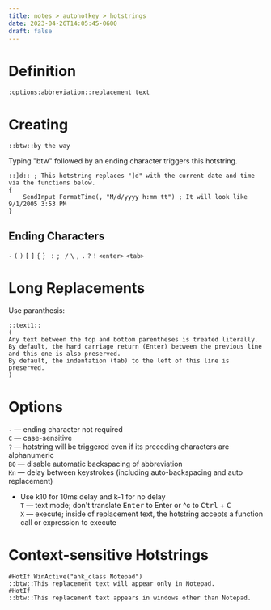 ```yaml
---
title: notes > autohotkey > hotstrings
date: 2023-04-26T14:05:45-0600
draft: false
---
```

# Definition
```autohotkey
:options:abbreviation::replacement text
```
# Creating
```autohotkey
::btw::by the way
```
Typing "btw" followed by an ending character triggers this hotstring.

```autohotkey
::]d:: ; This hotstring replaces "]d" with the current date and time via the functions below.
{
    SendInput FormatTime(, "M/d/yyyy h:mm tt") ; It will look like 9/1/2005 3:53 PM
}
```

## Ending Characters
`-` `(` `)` `[` `]` `{` `}` ` `:` `;` ` `/` `\` `,` `.` `?` `!` `<enter>` `<tab>`

# Long Replacements
Use paranthesis:
```autohotkey
::text1::
(
Any text between the top and bottom parentheses is treated literally.
By default, the hard carriage return (Enter) between the previous line and this one is also preserved.
By default, the indentation (tab) to the left of this line is preserved.
)
```

# Options
`-` — ending character not required  
`C` — case-sensitive  
`?` — hotstring will be triggered even if its preceding characters are alphanumeric  
`B0` — disable automatic backspacing of abbreviation  
`Kn` — delay between keystrokes (including auto-backspacing and auto replacement)  
- Use k10 for 10ms delay and k-1 for no delay  
`T` — text mode; don't translate <kbd>Enter</kbd> to Enter or ^c to <kbd>Ctrl</kbd> + <kbd>C</kbd>  
`X` — execute; inside of replacement text, the hotstring accepts a function call or expression to execute  

# Context-sensitive Hotstrings
```autohotkey
#HotIf WinActive("ahk_class Notepad")
::btw::This replacement text will appear only in Notepad.
#HotIf
::btw::This replacement text appears in windows other than Notepad.
```
